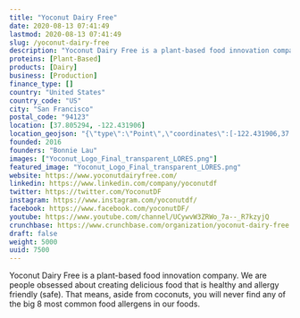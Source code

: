 ```yaml
---
title: "Yoconut Dairy Free"
date: 2020-08-13 07:41:49
lastmod: 2020-08-13 07:41:49
slug: /yoconut-dairy-free
description: "Yoconut Dairy Free is a plant-based food innovation company. We are people obsessed about creating delicious food that is healthy and allergy friendly (safe). That means, aside from coconuts, you will never find any of the big 8 most common food allergens in our foods."
proteins: [Plant-Based]
products: [Dairy]
business: [Production]
finance_type: []
country: "United States"
country_code: "US"
city: "San Francisco"
postal_code: "94123"
location: [37.805294, -122.431906]
location_geojson: "{\"type\":\"Point\",\"coordinates\":[-122.431906,37.805294]}"
founded: 2016
founders: "Bonnie Lau"
images: ["Yoconut_Logo_Final_transparent_LORES.png"]
featured_image: "Yoconut_Logo_Final_transparent_LORES.png"
website: https://www.yoconutdairyfree.com/
linkedin: https://www.linkedin.com/company/yoconutdf
twitter: https://twitter.com/YoconutDF
instagram: https://www.instagram.com/yoconutdf/
facebook: https://www.facebook.com/yoconutDF/
youtube: https://www.youtube.com/channel/UCywvW3ZRWo_7a--_R7kzyjQ
crunchbase: https://www.crunchbase.com/organization/yoconut-dairy-free
draft: false
weight: 5000
uuid: 7500
---
```

Yoconut Dairy Free is a plant-based food innovation company. We are people obsessed about creating delicious food that is healthy and allergy friendly (safe). That means, aside from coconuts, you will never find any of the big 8 most common food allergens in our foods.
